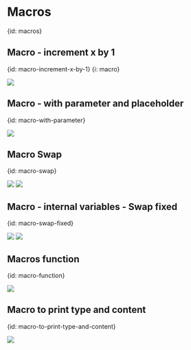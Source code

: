 # Macros
{id: macros}


## Macro - increment x by 1
{id: macro-increment-x-by-1}
{i: macro}

![](examples/macros/increment_x.cr)

## Macro - with parameter and placeholder
{id: macro-with-parameter}

![](examples/macros/increment_var.cr)

## Macro Swap
{id: macro-swap}

![](examples/macros/swap.cr)
![](examples/macros/swap.out)

## Macro - internal variables - Swap fixed
{id: macro-swap-fixed}

![](examples/macros/swap_fixed.cr)
![](examples/macros/swap_fixed.out)


## Macros function
{id: macro-function}

![](examples/macros/function.cr)

## Macro to print type and content
{id: macro-to-print-type-and-content}

![](examples/macros/type_and_content.cr)

